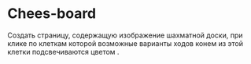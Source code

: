 # Chees-board
Создать страницу, содержащую изображение шахматной доски, при клике по клеткам
которой возможные варианты ходов конем из этой клетки подсвечиваются цветом .
